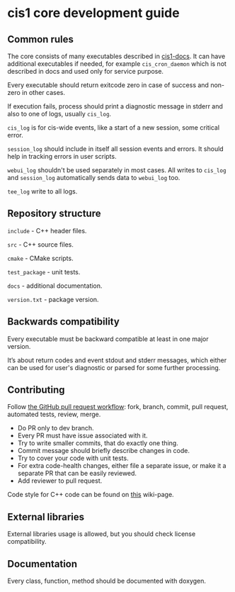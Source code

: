 # cis1 core development guide

## Common rules

The core consists of many executables described in [cis1-docs](https://github.com/tomsksoft-llc/cis1-docs). It can have additional executables if needed, for example `cis_cron_daemon` which is not described in docs and used only for service purpose.

Every executable should return exitcode zero in case of success and non-zero in other cases.

If execution fails, process should print a diagnostic message in stderr and also to one of logs, usually `cis_log`.

`cis_log` is for cis-wide events, like a start of a new session, some critical error.

`session_log` should include in itself all session events and errors. It should help in tracking errors in user scripts.

`webui_log` shouldn't be used separately in most cases. All writes to `cis_log` and `session_log` automatically sends data to `webui_log` too.

`tee_log` write to all logs.

## Repository structure

`include` - C++ header files.

`src` - C++ source files.

`cmake` - CMake scripts.

`test_package` - unit tests.

`docs` - additional documentation.

`version.txt` - package version.

## Backwards compatibility

Every executable must be backward compatible at least in one major version.

It’s about return codes and event stdout and stderr messages, which either can be used for user's diagnostic or parsed for some further processing.

## Contributing

Follow [the GitHub pull request workflow](https://guides.github.com/introduction/flow/): fork, branch, commit, pull request, automated tests, review, merge.

* Do PR only to dev branch.
* Every PR must have issue associated with it.
* Try to write smaller commits, that do exactly one thing.
* Commit message should briefly describe changes in code.
* Try to cover your code with unit tests.
* For extra code-health changes, either file a separate issue, or make it a separate PR that can be easily reviewed.
* Add reviewer to pull request.

Code style for C++ code can be found on [this](https://github.com/tomsksoft-llc/cis1-webui-native-srv-cpp/wiki/Codestyle "C++ CodeStyle") wiki-page.

## External libraries

External libraries usage is allowed, but you should check license compatibility.

## Documentation

Every class, function, method should be documented with doxygen.
